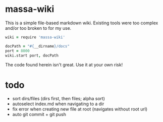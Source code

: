 # massa-wiki

This is a simple file-based
markdown wiki.
Existing tools were too complex
and/or too broken to for my use.

```coffeescript
wiki = require 'massa-wiki'

docPath = "#{__dirname}/docs"
port = 8000
wiki.start port, docPath
```

The code found herein isn't great.
Use it at your own risk!

# todo

- sort dirs/files (dirs first, then files; alpha sort)
- autoselect index.md when navigating to a dir
- fix error when creating new file at root (navigates without root url)
- auto git commit + git push

